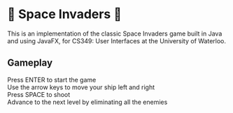# 👾 Space Invaders 👾
This is an implementation of the classic Space Invaders game built in Java and using JavaFX, for CS349: User Interfaces at the University of Waterloo.

## Gameplay
Press ENTER to start the game<br>
Use the arrow keys to move your ship left and right<br>
Press SPACE to shoot<br>
Advance to the next level by eliminating all the enemies<br>
